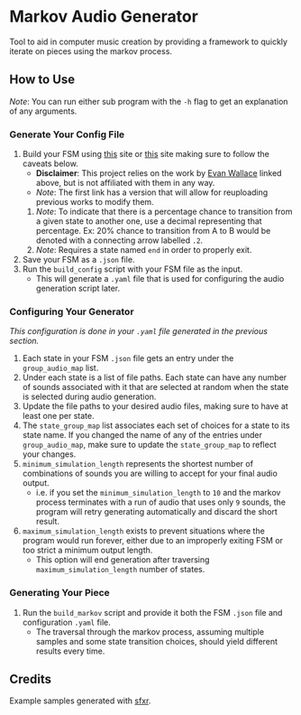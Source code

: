 # Markov Audio Generator

Tool to aid in computer music creation by providing a framework to quickly iterate on pieces using the markov process.

## How to Use

*Note*: You can run either sub program with the `-h` flag to get an explanation of any arguments.

### Generate Your Config File

1. Build your FSM using [this](https://www.cs.unc.edu/~otternes/comp455/fsm_designer/) site or [this](https://madebyevan.com/fsm/) site making sure to follow the caveats below.
    - **Disclaimer**: This project relies on the work by [Evan Wallace](https://github.com/evanw) linked above, but is not affiliated with them in any way.
    - *Note*: The first link has a version that will allow for reuploading previous works to modify them.
    1. *Note*: To indicate that there is a percentage chance to transition from a given state to another one, use a decimal representing that percentage. Ex: 20% chance to transition from A to B would be denoted with a connecting arrow labelled `.2`.
    2. *Note*: Requires a state named `end` in order to properly exit.
2. Save your FSM as a `.json` file.
3. Run the `build_config` script with your FSM file as the input.
    - This will generate a `.yaml` file that is used for configuring the audio generation script later.

### Configuring Your Generator

*This configuration is done in your `.yaml` file generated in the previous section.*

1. Each state in your FSM `.json` file gets an entry under the `group_audio_map` list.
2. Under each state is a list of file paths. Each state can have any number of sounds associated with it that are selected at random when the state is selected during audio generation.
3. Update the file paths to your desired audio files, making sure to have at least one per state.
4. The `state_group_map` list associates each set of choices for a state to its state name. If you changed the name of any of the entries under `group_audio_map`, make sure to update the `state_group_map` to reflect your changes.
5. `minimum_simulation_length` represents the shortest number of combinations of sounds you are willing to accept for your final audio output.
    - i.e. if you set the `minimum_simulation_length` to `10` and the markov process terminates with a run of audio that uses only `9` sounds, the program will retry generating automatically and discard the short result.
6. `maximum_simulation_length` exists to prevent situations where the program would run forever, either due to an improperly exiting FSM or too strict a minimum output length.
    - This option will end generation after traversing `maximum_simulation_length` number of states.

### Generating Your Piece

1. Run the `build_markov` script and provide it both the FSM `.json` file and configuration `.yaml` file.
    - The traversal through the markov process, assuming multiple samples and some state transition choices, should yield different results every time.

## Credits

Example samples generated with [sfxr](https://sfxr.me/).
